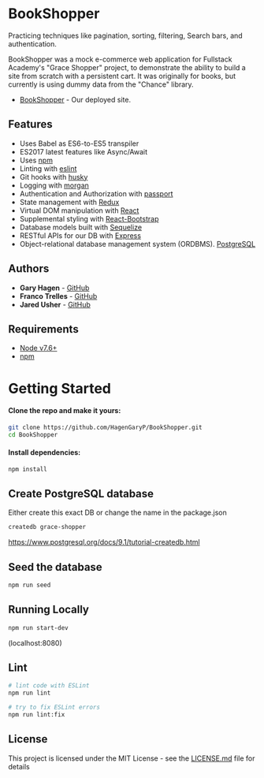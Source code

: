 # BookShopper

Practicing techniques like pagination, sorting, filtering, Search bars, and authentication.

BookShopper was a mock e-commerce web application for Fullstack Academy's "Grace Shopper" project,
to demonstrate the ability to build a site from scratch with a persistent cart.
It was originally for books, but currently is using dummy data from the "Chance" library.


- [BookShopper](https://bookshopper-app.herokuapp.com/) - Our deployed site.

## Features

- Uses Babel as ES6-to-ES5 transpiler
- ES2017 latest features like Async/Await
- Uses [npm](https://www.npmjs.com/)
- Linting with [eslint](http://eslint.org)
- Git hooks with [husky](https://github.com/typicode/husky)
- Logging with [morgan](https://github.com/expressjs/morgan)
- Authentication and Authorization with [passport](http://passportjs.org)
- State management with [Redux](https://redux.js.org/)
- Virtual DOM manipulation with [React](https://reactjs.org/)
- Supplemental styling with [React-Bootstrap](https://react-bootstrap.github.io/)
- Database models built with [Sequelize](https://sequelize.org/)
- RESTful APIs for our DB with [Express](https://expressjs.com/)
- Object-relational database management system (ORDBMS). [PostgreSQL](https://www.postgresql.org/)

## Authors

- **Gary Hagen** - [GitHub](https://github.com/HagenGaryP)
- **Franco Trelles** - [GitHub](https://github.com/francomt)
- **Jared Usher** - [GitHub](https://github.com/Oosh74)

## Requirements

- [Node v7.6+](https://nodejs.org/en/download/current/)
- [npm](https://docs.npmjs.com/downloading-and-installing-node-js-and-npm)

# Getting Started

#### Clone the repo and make it yours:

```bash
git clone https://github.com/HagenGaryP/BookShopper.git
cd BookShopper
```

#### Install dependencies:

```bash
npm install
```

## Create PostgreSQL database
Either create this exact DB or change the name in the package.json
```bash
createdb grace-shopper
```
https://www.postgresql.org/docs/9.1/tutorial-createdb.html

## Seed the database

```bash
npm run seed
```

## Running Locally

```bash
npm run start-dev
```

(localhost:8080)

## Lint

```bash
# lint code with ESLint
npm run lint

# try to fix ESLint errors
npm run lint:fix
```

## License

This project is licensed under the MIT License - see the [LICENSE.md](LICENSE.md) file for details
